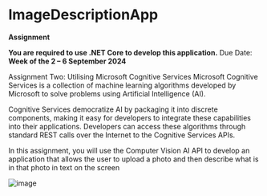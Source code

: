 # ImageDescriptionApp

**Assignment**

**You are required to use .NET Core to develop this application.**
Due Date: **Week of the 2 – 6 September 2024**

Assignment Two: Utilising Microsoft Cognitive Services
Microsoft Cognitive Services is a collection of machine learning 
algorithms developed by Microsoft to solve problems using Artificial 
Intelligence (AI).

Cognitive Services democratize AI by packaging it into discrete 
components, making it easy for developers to integrate these 
capabilities into their applications. Developers can access these 
algorithms through standard REST calls over the Internet to the 
Cognitive Services APIs.

In this assignment, you will use the Computer Vision AI API to develop 
an application that allows the user to upload a photo and then describe 
what is in that photo in text on the screen




![image](https://github.com/user-attachments/assets/54593f60-fe92-4048-bf7c-2081421bbe1b)

